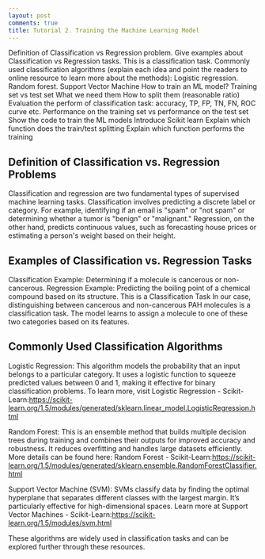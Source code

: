 ```yaml
---
layout: post
comments: true
title: Tutorial 2. Training the Machine Learning Model
---
```


Definition of Classification vs Regression problem. 
  Give examples about Classification vs Regression tasks.
  This is a classification task.
Commonly used classification algorithms (explain each idea and point the readers to online resource to learn more about the methods):
Logistic regression. 
  Random forest.
  Support Vector Machine
How to train an ML model?
  Training set vs test set
    What we need them
    How to split them (reasonable ratio)
  Evaluation the perform of classification task: 
    accuracy, TP, FP, TN, FN, ROC curve etc.
    Performance on the training set vs performance on the test set
Show the code to train the ML models
  Introduce Scikit learn
  Explain which function does the train/test splitting
  Explain which function performs the training

## Definition of Classification vs. Regression Problems
Classification and regression are two fundamental types of supervised machine learning tasks. Classification involves predicting a discrete label or category. For example, identifying if an email is "spam" or "not spam" or determining whether a tumor is "benign" or "malignant." Regression, on the other hand, predicts continuous values, such as forecasting house prices or estimating a person's weight based on their height.

## Examples of Classification vs. Regression Tasks
Classification Example: Determining if a molecule is cancerous or non-cancerous.
Regression Example: Predicting the boiling point of a chemical compound based on its structure.
This is a Classification Task
In our case, distinguishing between cancerous and non-cancerous PAH molecules is a classification task. The model learns to assign a molecule to one of these two categories based on its features.

## Commonly Used Classification Algorithms
Logistic Regression: This algorithm models the probability that an input belongs to a particular category. It uses a logistic function to squeeze predicted values between 0 and 1, making it effective for binary classification problems. To learn more, visit Logistic Regression - Scikit-Learn:https://scikit-learn.org/1.5/modules/generated/sklearn.linear_model.LogisticRegression.html

Random Forest: This is an ensemble method that builds multiple decision trees during training and combines their outputs for improved accuracy and robustness. It reduces overfitting and handles large datasets efficiently. More details can be found here: Random Forest - Scikit-Learn:https://scikit-learn.org/1.5/modules/generated/sklearn.ensemble.RandomForestClassifier.html


Support Vector Machine (SVM): SVMs classify data by finding the optimal hyperplane that separates different classes with the largest margin. It’s particularly effective for high-dimensional spaces. Learn more at Support Vector Machines - Scikit-Learn:https://scikit-learn.org/1.5/modules/svm.html 


These algorithms are widely used in classification tasks and can be explored further through these resources.


















